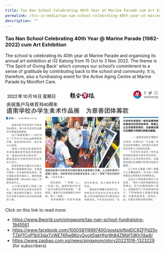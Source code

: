 ```yaml
---
title: Tao Nan School Celebrating 40th Year at Marine Parade cum Art Exhibition
permalink: /tns-in-media/tao-nan-school-celebrating-40th-year-at-marine-parade-cum-art-exhibition/
description: ""
---
```

### Tao Nan School Celebrating 40th Year @ Marine Parade (1982-2022) cum Art Exhibition



The school is celebrating its 40th year at Marine Parade and organising its annual art exhibition at i12 Katong from 15 Oct to 3 Nov 2022.  The theme is ‘The Spirit of Giving Back’ which conveys our school’s commitment to a sense of gratitude by contributing back to the school and community. It is, therefore, also a fundraising event for the Active Aging Centre at Marine Parade by Montfort Care.

![](/images/Heritage/TNS%20in%20Media/img_tao-nan-school-celebrating-40th-year-at-marine-parade-cum-art-exhibition.jpg)

Click on this link to read more:<br>
* https://www.8world.com/singapore/tao-nan-school-fundraising-1945561
* https://www.facebook.com/100058119997400/posts/pfbid0C9ZFPd25vTZkFfCoP1bX3qjxTxWE74RwB6zyQyoit5gkHfgr9h84ZMdtTdKh7dadl/
* https://www.zaobao.com.sg/news/singapore/story20221016-1323229 (for subscribers)
